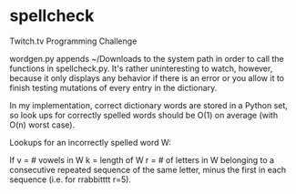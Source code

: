 spellcheck
==========

Twitch.tv Programming Challenge

wordgen.py appends ~/Downloads to the system path in order to call the functions in spellcheck.py.  It's rather uninteresting to watch, however, because it only displays any behavior if there is an error or you allow it to finish testing mutations of every entry in the dictionary.

In my implementation, correct dictionary words are stored in a Python set, so look ups for correctly spelled words should be O(1) on average (with O(n) worst case).    

Lookups for an incorrectly spelled word W:

If v = # vowels in W
   k = length of W
   r = # of letters in W belonging to a consecutive repeated sequence of the same letter, minus the first in each     sequence (i.e. for  rrabbitttt r=5).
   
   
